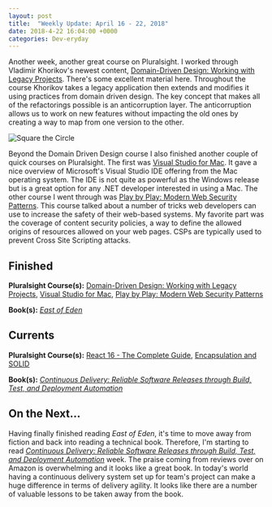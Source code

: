 ```yaml
---
layout: post
title:  "Weekly Update: April 16 - 22, 2018"
date: 2018-4-22 16:04:00 +0000
categories: Dev-eryday
---
```


Another week, another great course on Pluralsight. I worked through Vladimir Khorikov's newest content, [Domain-Driven Design: Working with Legacy Projects][ddd]. There's some excellent material here. Throughout the course Khorikov takes a legacy application then extends and modifies it using practices from domain driven design. The key concept that makes all of the refactorings possible is an anticorruption layer. The anticorruption allows us to work on new features without impacting the old ones by creating a way to map from one version to the other.  

![Square the Circle](https://farm1.staticflickr.com/796/40917957534_cbe62b7c3b.jpg)

Beyond the Domain Driven Design course I also finished another couple of quick courses on Pluralsight. The first was [Visual Studio for Mac][vsm]. It gave a nice overview of Microsoft's Visual Studio IDE offering from the Mac operating system. The IDE is not quite as powerful as the Windows release but is a great option for any .NET developer interested in using a Mac. The other course I went through was [Play by Play: Modern Web Security Patterns][wsp]. This course talked about a number of tricks web developers can use to increase the safety of their web-based systems. My favorite part was the coverage of content security policies, a way to define the allowed origins of resources allowed on your web pages. CSPs are typically used to prevent Cross Site Scripting attacks. 

## Finished

**Pluralsight Course(s):** [Domain-Driven Design: Working with Legacy Projects][ddd], [Visual Studio for Mac][vsm], [Play by Play: Modern Web Security Patterns][wsp]

**Book(s):** *[East of Eden][eden]*

## Currents

**Pluralsight Course(s):** [React 16 - The Complete Guide][re], [Encapsulation and SOLID][sol]

**Book(s):** *[Continuous Delivery: Reliable Software Releases through Build, Test, and Deployment Automation][cd]*

## On the Next...

Having finally finished reading *East of Eden*, it's time to move away from fiction and back into reading a technical book. Therefore, I'm starting to read *[Continuous Delivery: Reliable Software Releases through Build, Test, and Deployment Automation][cd]* week. The praise coming from reviews over on Amazon is overwhelming and it looks like a great book. In today's world having a continuous delivery system set up for team's project can make a huge difference in terms of delivery agility. It looks like there are a number of valuable lessons to be taken away from the book.

[eden]: https://www.amazon.com/East-Penguin-Twentieth-Century-Classics/dp/0140186395/
[vsm]: https://app.pluralsight.com/library/courses/visual-studio-mac/table-of-contents
[re]: https://www.udemy.com/react-the-complete-guide-incl-redux/
[core]: https://app.pluralsight.com/library/courses/aspdotnetcore-implementing-securing-api/table-of-contents
[secure]: https://app.pluralsight.com/library/courses/asp-dotnet-core-oauth2-openid-connect-securing/table-of-contents
[core2]: https://app.pluralsight.com/library/courses/asp-dot-net-core-oauth/table-of-contents
[act]: https://www.manning.com/books/asp-dot-net-core-in-action
[msdn]: https://docs.microsoft.com/en-us/aspnet/core/
[coredi]: https://docs.microsoft.com/en-us/aspnet/core/fundamentals/dependency-injection#using-framework-provided-services
[es6]: https://app.pluralsight.com/library/courses/es6-the-right-parts/table-of-contents
[awe]: https://github.com/thangchung/awesome-dotnet-core
[is4]: http://docs.identityserver.io/en/release/
[ddd]: https://app.pluralsight.com/library/courses/domain-driven-design-legacy-projects/table-of-contents
[think]: https://www.amazon.com/gp/product/0321965515/
[ui]: https://app.pluralsight.com/library/courses/aspdotnet-mvc-ui-best-practices-playbook/table-of-contents
[wo]: https://www.amazon.com/Coders-Work-Reflections-Craft-Programming/dp/1430219483/
[taocp]: https://www.amazon.com/Computer-Programming-Volumes-1-4A-Boxed/dp/0321751043/
[wsp]: https://app.pluralsight.com/library/courses/play-by-play-modern-web-security-patterns/table-of-contents
[sol]: https://app.pluralsight.com/library/courses/encapsulation-solid/table-of-contents
[cd]: https://www.amazon.com/Continuous-Delivery-Deployment-Automation-Addison-Wesley/dp/0321601912